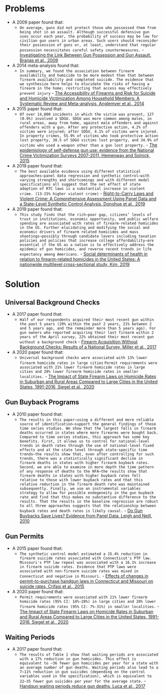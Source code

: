# Problems
- A 2009 paper found that:
    - `On average, guns did not protect those who possessed them from being shot in an assault. Although successful defensive gun uses occur each year, the probability of success may be low for civilian gun users in urban areas. Such users should reconsider their possession of guns or, at least, understand that regular possession necessitates careful safety countermeasures.` - [Investigating the Link Between Gun Possession and Gun Assault, Branas et al., 2009](https://annas-archive.org/scidb/10.2105/AJPH.2008.143099)
- A 2014 meta-analysis found that:
    - `In summary, we found the association between firearm availability and homicide to be more modest than that between firearm availability and completed suicide. The evidence that we synthesize here helps to elucidate the risks of having a firearm in the home; restricting that access may effectively prevent injury` - [The Accessibility of Firearms and Risk for Suicide and Homicide Victimization Among Household Members: A Systematic Review and Meta-analysis, Anglemyer et al., 2014](https://www.acpjournals.org/doi/suppl/10.7326/M13-1301/suppl_file/AIME201401210-00006-v1.pdf)
- A 2015 paper found that:
    - `Of over 14,000 incidents in which the victim was present, 127 (0.9%) involved a SDGU. SDGU was more common among males, in rural areas, away from home, against male offenders and against offenders with a gun. After any protective action, 4.2% of victims were injured; after SDGU, 4.1% of victims were injured. In property crimes, 55.9% of victims who took protective action lost property, 38.5 of SDGU victims lost property, and 34.9% of victims who used a weapon other than a gun lost property.` - [The epidemiology of self-defense gun use: evidence from the National Crime Victimization Surveys 2007-2011, Hemenway and Solnick, 2015](https://annas-archive.org/scidb/10.1016/j.ypmed.2015.03.029)
- A 2019 paper found that:
    - `The best available evidence using different statistical approaches—panel data regression and synthetic control—with varying strengths and shortcomings and with different model specifications all suggest that the net effect of state adoption of RTC laws is a substantial increase in violent crime. (13-15% higher violent crime)` - [Right-to-Carry Laws and Violent Crime: A Comprehensive Assessment Using Panel Data and a State-Level Synthetic Control Analysis, Donohue et al., 2019](https://annas-archive.org/scidb/10.1111/jels.12219)
- A 2019 paper found that:
    - `This study finds that the rich–poor gap, citizens’ levels of trust in institutions, economic opportunity, and public welfare spending are associated with rates of firearm-related homicides in the US. Further elucidating and modifying the social and economic drivers of firearm related homicides and mass shootings—possibly through candidate levers including taxation policies and policies that increase college affordability—are essential if the US as a nation is to effectively address the epidemic of gun homicides, and reverse recent trends in life expectancy among Americans.` - [Social determinants of health in relation to firearm-related homicides in the United States: A nationwide multilevel cross-sectional study, Kim, 2019](https://annas-archive.org/scidb/10.1371/journal.pmed.1002978)
# Solution
## Universal Background Checks
- A 2017 paper found that:
    - `Half of our respondents acquired their most recent gun within the past 5 years (29% within the past 2 years, 21% between 2 and 5 years ago, and the remainder more than 5 years ago). For gun owners who reported acquiring their last firearm within 2 years of the April survey, 22% obtained their most recent gun without a background check` - [Firearm Acquisition Without Background Checks: Results of a National Survey, Miller et al., 2017](https://annas-archive.org/scidb/10.7326/M16-1590?url_ver=Z39.88-2003)
- A 2020 paper found that:
    - `Universal background checks were associated with 13% lower firearm homicide rates in large cities` `Permit requirements were associated with 21% lower firearm homicide rates in large cities and 20% lower firearm homicide rates in smaller localities.` - [The Impact of State Firearm Laws on Homicide Rates in Suburban and Rural Areas Compared to Large Cities in the United States, 1991-2016, Siegel et al., 2020](https://annas-archive.org/scidb/10.1111/jrh.12387)
## Gun Buyback Programs
- A 2010 paper found that:
    - `The results in this paper—using a different and more reliable source of identification—support the general findings of those time series studies. We show that the largest falls in firearm deaths occurred in states where more firearms were bought back. Compared to time series studies, this approach has some key benefits. First, it allows us to control for national-level trends in death rates through the use of national-level fixed effects and at the state level through state-specific time trends—the results show that, even after controlling for such trends, there was a statistically significant decline in firearm deaths in states with higher firearm buyback rates. Second, we are able to examine in more depth the time pattern of any response of deaths to the NFA—the results show that firearm deaths in states with higher buyback rates fell relative to those with lower buyback rates and that this relative reduction in the firearm death rate was maintained subsequently. Finally, we use an instrumental variables strategy to allow for possible endogeneity in the gun buyback rate and find that this makes no substantive difference to the results. That the results in the baseline regression are robust to all three approaches suggests that the relationship between buyback rates and death rates is likely causal.` - [Do Gun Buybacks Save Lives? Evidence from Panel Data, Leigh and Neill, 2010](http://andrewleigh.org/pdf/GunBuyback_Panel.pdf)
## Gun Permits
- A 2015 paper found that:
    - `The synthetic control model estimated a 15.4% reduction in firearm suicide rates associated with Connecticut's PTP law. Missouri's PTP law repeal was associated with a 16.1% increase in firearm suicide rates. Evidence that PTP laws were associated with non-firearm suicide rates was mixed in Connecticut and negative in Missouri.` - [Effects of changes in permit-to-purchase handgun laws in Connecticut and Missouri on suicide rates, Crifasi et al., 2015](https://annas-archive.org/scidb/10.1016/j.ypmed.2015.07.013)
- A 2020 paper found that:
    - `Permit requirements were associated with 21% lower firearm homicide rates (95% CI: 14%-28%) in large cities and 20% lower firearm homicide rates (95% CI: 7%-31%) in smaller localities.` - [The Impact of State Firearm Laws on Homicide Rates in Suburban and Rural Areas Compared to Large Cities in the United States, 1991-2016, Siegel et al., 2020](https://annas-archive.org/scidb/10.1111/jrh.12387)
## Waiting Periods
- A 2017 paper found that:
    - `The results of Table 1 show that waiting periods are associated with a 17% reduction in gun homicides. This effect is equivalent to ∼36 fewer gun homicides per year for a state with an average number of gun deaths. Waiting periods also lead to a 7–11% reduction in gun suicides (depending on the control variables used in the specification), which is equivalent to 22–35 fewer gun suicides per year for the average state.` - [Handgun waiting periods reduce gun deaths, Luca et al., 2017](https://annas-archive.org/scidb/10.1073/pnas.1619896114)